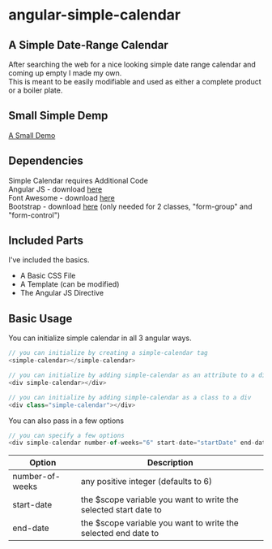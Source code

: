 # angular-simple-calendar

## A Simple Date-Range Calendar

After searching the web for a nice looking simple date range calendar and coming up empty I made my own.<br>
This is meant to be easily modifiable and used as either a complete product or a boiler plate.

## Small Simple Demp

<a href="http://ivanbylinkin.github.io/">A Small Demo</a>

## Dependencies

Simple Calendar requires Additional Code<br>
Angular JS - download <a href="https://angularjs.org/">here</a><br>
Font Awesome - download <a href="http://fortawesome.github.io/">here</a><br>
Bootstrap - download <a href="http://getbootstrap.com/">here</a> (only needed for 2 classes, "form-group" and "form-control")

## Included Parts

I've included the basics.
<ul>
  <li>A Basic CSS File</li>
  <li>A Template (can be modified)</li>
  <li>The Angular JS Directive</li>
</ul>

## Basic Usage
You can initialize simple calendar in all 3 angular ways.
```javascript
// you can initialize by creating a simple-calendar tag
<simple-calendar></simple-calendar>

// you can initialize by adding simple-calendar as an attribute to a div
<div simple-calendar></div>

// you can initialize by adding simple-calendar as a class to a div
<div class="simple-calendar"></div>
```
You can also pass in a few options
```javascript
// you can specify a few options
<div simple-calendar number-of-weeks="6" start-date="startDate" end-date="endDate"></div>
```
Option  | Description
------------- | -------------
number-of-weeks  | any positive integer (defaults to 6)
start-date  | the $scope variable you want to write the selected start date to
end-date  | the $scope variable you want to write the selected end date to

